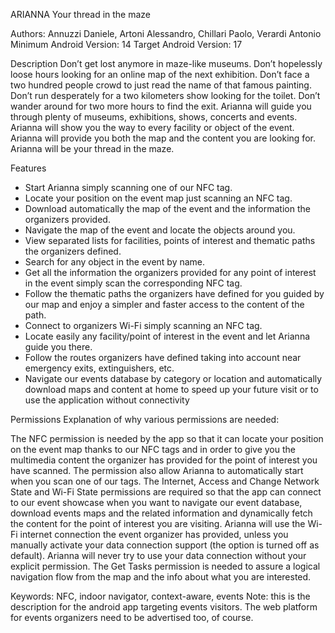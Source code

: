         
ARIANNA
Your thread in the maze

Authors: Annuzzi Daniele, Artoni Alessandro, Chillari Paolo, Verardi Antonio
Minimum Android Version: 14
Target Android Version: 17

Description
Don’t get lost anymore in maze-like museums. Don’t hopelessly loose hours looking for an online map of the next exhibition. Don’t face a two hundred people crowd to just read the name of that famous painting. Don’t run desperately for a two kilometers show looking for the toilet. Don’t wander around for two more hours to find the exit. Arianna will guide you through plenty of museums, exhibitions, shows, concerts and events. Arianna will show you the way to every facility or object of the event. Arianna will provide you both the map and the content you are looking for. Arianna will be your thread in the maze.

Features
* Start Arianna simply scanning one of our NFC tag.
* Locate your position on the event map just scanning an NFC tag.
* Download automatically the map of the event and the information the organizers provided.
* Navigate the map of the event and locate the objects around you.
* View separated lists for facilities, points of interest and thematic paths the organizers defined.
* Search for any object in the event by name.
* Get all the information the organizers provided for any point of interest in the event simply scan the corresponding NFC tag.
* Follow the thematic paths the organizers have defined for you guided by our map and enjoy a simpler and faster access to the content of the path.
* Connect to organizers Wi-Fi simply scanning an NFC tag.
* Locate easily any facility/point of interest in the event and let Arianna guide you there.
* Follow the routes organizers have defined taking into account near emergency exits, extinguishers, etc.
* Navigate our events database by category or location and automatically download maps and content at home to speed up your future visit or to use the application without connectivity

Permissions
Explanation of why various permissions are needed:

The NFC permission is needed by the app so that it can locate your position on the event map thanks to our NFC tags and in order to give you the multimedia content the organizer has provided for the point of interest you have scanned. The permission also allow Arianna to automatically start when you scan one of our tags.
The Internet, Access and Change Network State and Wi-Fi State permissions are required  so that the app can connect to our event showcase when you want to navigate our event database, download events maps and the related information and dynamically fetch the content for the point of interest you are visiting. Arianna will use the Wi-Fi internet connection the event organizer has provided, unless you manually activate your data connection support (the option is turned off as default). Arianna will never try to use your data connection without your explicit permission.
The Get Tasks permission is needed to assure a logical navigation flow from the map and the info about what you are interested.

Keywords: NFC, indoor navigator, context-aware, events
Note: this is the description for the android app targeting events visitors. The web platform for events organizers need to be advertised too, of course.
